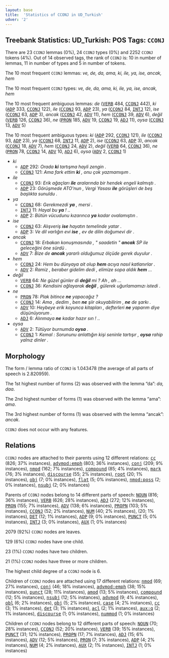 ```yaml
---
layout: base
title:  'Statistics of CCONJ in UD_Turkish'
udver: '2'
---
```


## Treebank Statistics: UD_Turkish: POS Tags: `CCONJ`

There are 23 `CCONJ` lemmas (0%), 24 `CCONJ` types (0%) and 2252 `CCONJ` tokens (4%).
Out of 14 observed tags, the rank of `CCONJ` is: 10 in number of lemmas, 11 in number of types and 5 in number of tokens.

The 10 most frequent `CCONJ` lemmas: <em>ve, de, da, ama, ki, ile, ya, ise, ancak, hem</em>

The 10 most frequent `CCONJ` types:  <em>ve, de, da, ama, ki, ile, ya, ise, ancak, hem</em>

The 10 most frequent ambiguous lemmas: <em>de</em> (<tt><a href="tr-pos-VERB.html">VERB</a></tt> 484, <tt><a href="tr-pos-CCONJ.html">CCONJ</a></tt> 442), <em>ki</em> (<tt><a href="tr-pos-ADP.html">ADP</a></tt> 333, <tt><a href="tr-pos-CCONJ.html">CCONJ</a></tt> 122), <em>ile</em> (<tt><a href="tr-pos-CCONJ.html">CCONJ</a></tt> 93, <tt><a href="tr-pos-ADP.html">ADP</a></tt> 23), <em>ya</em> (<tt><a href="tr-pos-CCONJ.html">CCONJ</a></tt> 84, <tt><a href="tr-pos-INTJ.html">INTJ</a></tt> 12), <em>ise</em> (<tt><a href="tr-pos-CCONJ.html">CCONJ</a></tt> 63, <tt><a href="tr-pos-ADP.html">ADP</a></tt> 3), <em>ancak</em> (<tt><a href="tr-pos-CCONJ.html">CCONJ</a></tt> 42, <tt><a href="tr-pos-ADV.html">ADV</a></tt> 11), <em>hem</em> (<tt><a href="tr-pos-CCONJ.html">CCONJ</a></tt> 39, <tt><a href="tr-pos-ADV.html">ADV</a></tt> 6), <em>değil</em> (<tt><a href="tr-pos-VERB.html">VERB</a></tt> 126, <tt><a href="tr-pos-CCONJ.html">CCONJ</a></tt> 36), <em>ne</em> (<tt><a href="tr-pos-PRON.html">PRON</a></tt> 185, <tt><a href="tr-pos-ADV.html">ADV</a></tt> 19, <tt><a href="tr-pos-CCONJ.html">CCONJ</a></tt> 19, <tt><a href="tr-pos-ADJ.html">ADJ</a></tt> 11), <em>oysa</em> (<tt><a href="tr-pos-CCONJ.html">CCONJ</a></tt> 13, <tt><a href="tr-pos-ADV.html">ADV</a></tt> 5)

The 10 most frequent ambiguous types:  <em>ki</em> (<tt><a href="tr-pos-ADP.html">ADP</a></tt> 292, <tt><a href="tr-pos-CCONJ.html">CCONJ</a></tt> 121), <em>ile</em> (<tt><a href="tr-pos-CCONJ.html">CCONJ</a></tt> 93, <tt><a href="tr-pos-ADP.html">ADP</a></tt> 23), <em>ya</em> (<tt><a href="tr-pos-CCONJ.html">CCONJ</a></tt> 68, <tt><a href="tr-pos-INTJ.html">INTJ</a></tt> 11, <tt><a href="tr-pos-ADP.html">ADP</a></tt> 2), <em>ise</em> (<tt><a href="tr-pos-CCONJ.html">CCONJ</a></tt> 63, <tt><a href="tr-pos-ADP.html">ADP</a></tt> 3), <em>ancak</em> (<tt><a href="tr-pos-CCONJ.html">CCONJ</a></tt> 18, <tt><a href="tr-pos-ADV.html">ADV</a></tt> 7), <em>hem</em> (<tt><a href="tr-pos-CCONJ.html">CCONJ</a></tt> 24, <tt><a href="tr-pos-ADV.html">ADV</a></tt> 2), <em>değil</em> (<tt><a href="tr-pos-VERB.html">VERB</a></tt> 64, <tt><a href="tr-pos-CCONJ.html">CCONJ</a></tt> 36), <em>ne</em> (<tt><a href="tr-pos-PRON.html">PRON</a></tt> 78, <tt><a href="tr-pos-CCONJ.html">CCONJ</a></tt> 14, <tt><a href="tr-pos-ADV.html">ADV</a></tt> 10, <tt><a href="tr-pos-ADJ.html">ADJ</a></tt> 6), <em>oysa</em> (<tt><a href="tr-pos-ADV.html">ADV</a></tt> 2, <tt><a href="tr-pos-CCONJ.html">CCONJ</a></tt> 1)


* <em>ki</em>
  * <tt><a href="tr-pos-ADP.html">ADP</a></tt> 292: <em>Orada <b>ki</b> tartışma hayli zengin .</em>
  * <tt><a href="tr-pos-CCONJ.html">CCONJ</a></tt> 121: <em>Ama fark ettim <b>ki</b> , onu çok yazmamışım .</em>
* <em>ile</em>
  * <tt><a href="tr-pos-CCONJ.html">CCONJ</a></tt> 93: <em>Erik ağaçları <b>ile</b> aralarında bir hendek engeli kalmıştı .</em>
  * <tt><a href="tr-pos-ADP.html">ADP</a></tt> 23: <em>Görüşmede ATO'nun , Vergi Yasası <b>ile</b> görüşleri de beş başlıkta sunuldu .</em>
* <em>ya</em>
  * <tt><a href="tr-pos-CCONJ.html">CCONJ</a></tt> 68: <em>Gerekmezdi <b>ya</b> , mersi .</em>
  * <tt><a href="tr-pos-INTJ.html">INTJ</a></tt> 11: <em>Hayal bu <b>ya</b> ! ..</em>
  * <tt><a href="tr-pos-ADP.html">ADP</a></tt> 2: <em>Bütün vücudunu kızarınca <b>ya</b> kadar ovalamıştın .</em>
* <em>ise</em>
  * <tt><a href="tr-pos-CCONJ.html">CCONJ</a></tt> 63: <em>Alışveriş <b>ise</b> hayatın temelinde yatar .</em>
  * <tt><a href="tr-pos-ADP.html">ADP</a></tt> 3: <em>Ve dil varlığın evi <b>ise</b> , ev de dilin doğumevi dir .</em>
* <em>ancak</em>
  * <tt><a href="tr-pos-CCONJ.html">CCONJ</a></tt> 18: <em>Erbakan konuşmasında , " saadetin " <b>ancak</b> SP ile geleceğini öne sürdü .</em>
  * <tt><a href="tr-pos-ADV.html">ADV</a></tt> 7: <em>Bize de <b>ancak</b> yararlı olduğumuz ölçüde gerek duyulur .</em>
* <em>hem</em>
  * <tt><a href="tr-pos-CCONJ.html">CCONJ</a></tt> 24: <em>Hem bu dünyaya ait olup <b>hem</b> acıya nasıl katlanırlar .</em>
  * <tt><a href="tr-pos-ADV.html">ADV</a></tt> 2: <em>Ramiz , beraber gidelim dedi , elimize sopa aldık <b>hem</b> ...</em>
* <em>değil</em>
  * <tt><a href="tr-pos-VERB.html">VERB</a></tt> 64: <em>Ne güzel günler di <b>değil</b> mi ? Ah , ah ...</em>
  * <tt><a href="tr-pos-CCONJ.html">CCONJ</a></tt> 36: <em>Kendisini ağlayarak <b>değil</b> , gülerek uğurlamamızı istedi .</em>
* <em>ne</em>
  * <tt><a href="tr-pos-PRON.html">PRON</a></tt> 78: <em>Plak bitince <b>ne</b> yapacağız ?</em>
  * <tt><a href="tr-pos-CCONJ.html">CCONJ</a></tt> 14: <em>Ama , dedim , ben <b>ne</b> şiir okuyabilirim , <b>ne</b> de şarkı .</em>
  * <tt><a href="tr-pos-ADV.html">ADV</a></tt> 10: <em>Heybeye erik koyunca kitapları , defterleri <b>ne</b> yaparım diye düşünüyorum .</em>
  * <tt><a href="tr-pos-ADJ.html">ADJ</a></tt> 6: <em>Alınmaya <b>ne</b> kadar hazır sın ! ..</em>
* <em>oysa</em>
  * <tt><a href="tr-pos-ADV.html">ADV</a></tt> 2: <em>Tütüyor burnumda <b>oysa</b> .</em>
  * <tt><a href="tr-pos-CCONJ.html">CCONJ</a></tt> 1: <em>Kemal : Sorununu anlattığın kişi seninle tartışır , <b>oysa</b> rahip yalnız dinler .</em>

## Morphology

The form / lemma ratio of `CCONJ` is 1.043478 (the average of all parts of speech is 2.820959).

The 1st highest number of forms (2) was observed with the lemma “da”: <em>da, daa</em>.

The 2nd highest number of forms (1) was observed with the lemma “ama”: <em>ama</em>.

The 3rd highest number of forms (1) was observed with the lemma “ancak”: <em>ancak</em>.

`CCONJ` does not occur with any features.


## Relations

`CCONJ` nodes are attached to their parents using 12 different relations: <tt><a href="tr-dep-cc.html">cc</a></tt> (826; 37% instances), <tt><a href="tr-dep-advmod-emph.html">advmod:emph</a></tt> (803; 36% instances), <tt><a href="tr-dep-conj.html">conj</a></tt> (209; 9% instances), <tt><a href="tr-dep-nmod.html">nmod</a></tt> (162; 7% instances), <tt><a href="tr-dep-compound.html">compound</a></tt> (85; 4% instances), <tt><a href="tr-dep-mark.html">mark</a></tt> (76; 3% instances), <tt><a href="tr-dep-discourse.html">discourse</a></tt> (55; 2% instances), <tt><a href="tr-dep-root.html">root</a></tt> (20; 1% instances), <tt><a href="tr-dep-obj.html">obj</a></tt> (7; 0% instances), <tt><a href="tr-dep-flat.html">flat</a></tt> (5; 0% instances), <tt><a href="tr-dep-nmod-poss.html">nmod:poss</a></tt> (2; 0% instances), <tt><a href="tr-dep-nsubj.html">nsubj</a></tt> (2; 0% instances)

Parents of `CCONJ` nodes belong to 14 different parts of speech: <tt><a href="tr-pos-NOUN.html">NOUN</a></tt> (816; 36% instances), <tt><a href="tr-pos-VERB.html">VERB</a></tt> (626; 28% instances), <tt><a href="tr-pos-ADJ.html">ADJ</a></tt> (272; 12% instances), <tt><a href="tr-pos-PRON.html">PRON</a></tt> (155; 7% instances), <tt><a href="tr-pos-ADV.html">ADV</a></tt> (138; 6% instances), <tt><a href="tr-pos-PROPN.html">PROPN</a></tt> (103; 5% instances), <tt><a href="tr-pos-CCONJ.html">CCONJ</a></tt> (52; 2% instances), <tt><a href="tr-pos-NUM.html">NUM</a></tt> (40; 2% instances),  (20; 1% instances), <tt><a href="tr-pos-DET.html">DET</a></tt> (12; 1% instances), <tt><a href="tr-pos-ADP.html">ADP</a></tt> (9; 0% instances), <tt><a href="tr-pos-PUNCT.html">PUNCT</a></tt> (5; 0% instances), <tt><a href="tr-pos-INTJ.html">INTJ</a></tt> (3; 0% instances), <tt><a href="tr-pos-AUX.html">AUX</a></tt> (1; 0% instances)

2079 (92%) `CCONJ` nodes are leaves.

129 (6%) `CCONJ` nodes have one child.

23 (1%) `CCONJ` nodes have two children.

21 (1%) `CCONJ` nodes have three or more children.

The highest child degree of a `CCONJ` node is 6.

Children of `CCONJ` nodes are attached using 17 different relations: <tt><a href="tr-dep-nmod.html">nmod</a></tt> (69; 27% instances), <tt><a href="tr-dep-conj.html">conj</a></tt> (46; 18% instances), <tt><a href="tr-dep-advmod-emph.html">advmod:emph</a></tt> (38; 15% instances), <tt><a href="tr-dep-punct.html">punct</a></tt> (28; 11% instances), <tt><a href="tr-dep-amod.html">amod</a></tt> (13; 5% instances), <tt><a href="tr-dep-compound.html">compound</a></tt> (12; 5% instances), <tt><a href="tr-dep-nsubj.html">nsubj</a></tt> (12; 5% instances), <tt><a href="tr-dep-advmod.html">advmod</a></tt> (9; 4% instances), <tt><a href="tr-dep-obl.html">obl</a></tt> (6; 2% instances), <tt><a href="tr-dep-obj.html">obj</a></tt> (5; 2% instances), <tt><a href="tr-dep-case.html">case</a></tt> (4; 2% instances), <tt><a href="tr-dep-cc.html">cc</a></tt> (3; 1% instances), <tt><a href="tr-dep-det.html">det</a></tt> (3; 1% instances), <tt><a href="tr-dep-acl.html">acl</a></tt> (2; 1% instances), <tt><a href="tr-dep-aux-q.html">aux:q</a></tt> (2; 1% instances), <tt><a href="tr-dep-discourse.html">discourse</a></tt> (1; 0% instances), <tt><a href="tr-dep-nummod.html">nummod</a></tt> (1; 0% instances)

Children of `CCONJ` nodes belong to 12 different parts of speech: <tt><a href="tr-pos-NOUN.html">NOUN</a></tt> (70; 28% instances), <tt><a href="tr-pos-CCONJ.html">CCONJ</a></tt> (52; 20% instances), <tt><a href="tr-pos-VERB.html">VERB</a></tt> (39; 15% instances), <tt><a href="tr-pos-PUNCT.html">PUNCT</a></tt> (31; 12% instances), <tt><a href="tr-pos-PROPN.html">PROPN</a></tt> (17; 7% instances), <tt><a href="tr-pos-ADJ.html">ADJ</a></tt> (15; 6% instances), <tt><a href="tr-pos-ADV.html">ADV</a></tt> (12; 5% instances), <tt><a href="tr-pos-PRON.html">PRON</a></tt> (7; 3% instances), <tt><a href="tr-pos-ADP.html">ADP</a></tt> (4; 2% instances), <tt><a href="tr-pos-NUM.html">NUM</a></tt> (4; 2% instances), <tt><a href="tr-pos-AUX.html">AUX</a></tt> (2; 1% instances), <tt><a href="tr-pos-INTJ.html">INTJ</a></tt> (1; 0% instances)

